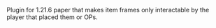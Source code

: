 Plugin for 1.21.6 paper that makes item frames only interactable by the player that placed them or OPs.

